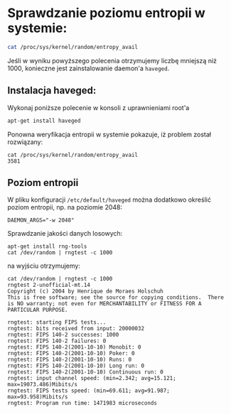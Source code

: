 # Sprawdzanie poziomu entropii w systemie:
```sh
cat /proc/sys/kernel/random/entropy_avail
```
Jeśli w wyniku powyższego polecenia otrzymujemy liczbę mniejszą niż 1000, konieczne jest zainstalowanie daemon'a `haveged`.

## Instalacja haveged:
Wykonaj poniższe polecenie w konsoli z uprawnieniami root'a
```sh
apt-get install haveged
```

Ponowna weryfikacja entropii w systemie pokazuje, iż problem został rozwiązany:
```
cat /proc/sys/kernel/random/entropy_avail
3581
```

## Poziom entropii
W pliku konfiguracji `/etc/default/haveged` można dodatkowo określić poziom entropii, np. na poziomie 2048:
```
DAEMON_ARGS="-w 2048"
```

Sprawdzanie jakości danych losowych:
```
apt-get install rng-tools
cat /dev/random | rngtest -c 1000
```
na wyjściu otrzymujemy:
```
cat /dev/random | rngtest -c 1000
rngtest 2-unofficial-mt.14
Copyright (c) 2004 by Henrique de Moraes Holschuh
This is free software; see the source for copying conditions.  There is NO warranty; not even for MERCHANTABILITY or FITNESS FOR A PARTICULAR PURPOSE.

rngtest: starting FIPS tests...
rngtest: bits received from input: 20000032
rngtest: FIPS 140-2 successes: 1000
rngtest: FIPS 140-2 failures: 0
rngtest: FIPS 140-2(2001-10-10) Monobit: 0
rngtest: FIPS 140-2(2001-10-10) Poker: 0
rngtest: FIPS 140-2(2001-10-10) Runs: 0
rngtest: FIPS 140-2(2001-10-10) Long run: 0
rngtest: FIPS 140-2(2001-10-10) Continuous run: 0
rngtest: input channel speed: (min=2.342; avg=15.121; max=19073.486)Mibits/s
rngtest: FIPS tests speed: (min=69.611; avg=91.987; max=93.958)Mibits/s
rngtest: Program run time: 1471983 microseconds
```
